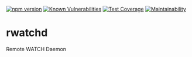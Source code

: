 [![npm version](https://badge.fury.io/js/rwatchd.svg)](https://badge.fury.io/js/rwatchd)
[![Known Vulnerabilities](https://snyk.io/test/github/so5/rwatchd/badge.svg)](https://snyk.io/test/github/so5/rwatchd)
[![Test Coverage](https://api.codeclimate.com/v1/badges/f10b4f803fe1b775a028/test_coverage)](https://codeclimate.com/github/so5/rwatchd/test_coverage)
[![Maintainability](https://api.codeclimate.com/v1/badges/f10b4f803fe1b775a028/maintainability)](https://codeclimate.com/github/so5/rwatchd/maintainability)

# rwatchd
Remote WATCH Daemon
